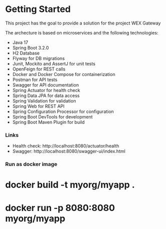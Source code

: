# Getting Started

This project has the goal to provide a solution for the project WEX Gateway

The archecture is based on microservices and the following technologies:
* Java 17
* Spring Boot 3.2.0
* H2 Database
* Flyway for DB migrations
* Junit, Mockito and AssertJ for unit tests
* OpenFeign for REST calls
* Docker and Docker Compose for containerization
* Postman for API tests
* Swagger for API documentation
* Spring Actuator for health check
* Spring Data JPA for data access
* Spring Validation for validation
* Spring Web for REST API
* Spring Configuration Processor for configuration
* Spring Boot DevTools for development
* Spring Boot Maven Plugin for build

### Links

* Health check: http://localhost:8080/actuator/health
* Swagger: http://localhost:8080/swagger-ui/index.html

### Run as docker image

# docker build -t myorg/myapp .
# docker run -p 8080:8080 myorg/myapp   